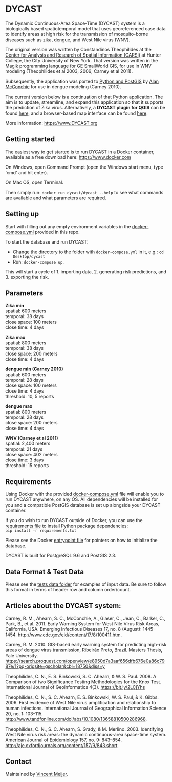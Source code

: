 # DYCAST

The Dynamic Continuous-Area Space-Time (DYCAST) system is a biologically based spatiotemporal model that uses georeferenced case data to identify areas at high risk for the transmission of mosquito-borne diseases such as zika, dengue, and West Nile virus (WNV).  

The original version was written by Constandinos Theophilides at the [Center for Analysis and Research of Spatial Information (CARSI)](http://carsi.hunter.cuny.edu/) at Hunter College, the City University of New York. That version was written in the Magik programming language for GE SmallWorld GIS, for use in WNV modeling (Theophilides et al 2003, 2006; Carney et al 2011).

Subsequently, the application was ported to [Python and PostGIS](https://github.com/almccon/DYCAST) by [Alan McConchie](https://github.com/almccon) for use in dengue modeling (Carney 2010).

The current version below is a continuation of that Python application. The aim is to update, streamline, and expand this application so that it supports the prediction of Zika virus. Alternatively, a **DYCAST plugin for QGIS** can be found [here](https://github.com/CarneyLab/DYCAST-web), and a browser-based map interface can be found [here](https://github.com/CarneyLab/DYCAST-web). 

More information: https://www.DYCAST.org  


## Getting started

The easiest way to get started is to run DYCAST in a Docker container, available as a free download here: https://www.docker.com

On Windows, open Command Prompt (open the Windows start menu, type 'cmd' and hit enter).

On Mac OS, open Terminal. 

Then simply run: `docker run dycast/dycast --help` to see what commands are available and what parameters are required. 


## Setting up

Start with filling out any empty environment variables in the [docker-compose.yml](./docker-compose.yml) provided in this repo.
  
To start the database and run DYCAST:

- Change the directory to the folder with `docker-compose.yml` in it, e.g.: `cd Desktop/dycast`
- Run: `docker-compose up`.

This will start a cycle of 1. importing data, 2. generating risk predictions, and 3. exporting the risk.


## Parameters

**Zika min**  
spatial: 600 meters  
temporal: 38 days  
close space: 100 meters  
close time: 4 days  

**Zika max**  
spatial: 800 meters  
temporal: 38 days  
close space: 200 meters  
close time: 4 days  

**dengue min (Carney 2010)**  
spatial: 600 meters  
temporal: 28 days  
close space: 100 meters  
close time: 4 days  
threshold: 10, 5 reports  

**dengue max**  
spatial: 800 meters  
temporal: 28 days  
close space: 200 meters  
close time: 4 days  

**WNV (Carney et al 2011)**  
spatial: 2,400 meters  
temporal: 21 days  
close space: 402 meters  
close time: 3 days  
threshold: 15 reports  



## Requirements

Using Docker with the provided [docker-compose.yml](./docker-compose.yml) file will enable you to run DYCAST anywhere, on any OS. All dependencies will be installed for you and a compatible PostGIS database is set up alongside your DYCAST container. 

If you do wish to run DYCAST outside of Docker, you can use the [requirements file](./application/init/requirements.txt) to install Python package dependencies:  
`pip install -r requirements.txt`  

Please see the Docker [entrypoint file](./docker/entrypoint.sh) for pointers on how to initialize the database. 

DYCAST is built for PostgreSQL 9.6 and PostGIS 2.3.


## Data Format & Test Data

Please see the [tests data folder](./application/tests/test_data) for examples of input data. Be sure to follow this format in terms of header row and column order/count.


## Articles about the DYCAST system:

Carney, R. M., Ahearn, S. C., McConchie, A., Glaser, C., Jean, C., Barker, C., Park, B., et al. 2011. Early Warning System for West Nile Virus Risk Areas, California, USA. Emerging Infectious Diseases 17, no. 8 (August): 1445–1454. http://www.cdc.gov/eid/content/17/8/100411.htm.

Carney, R. M. 2010. GIS-based early warning system for predicting high-risk areas of dengue virus transmission, Ribeirão Preto, Brazil. Masters Thesis, Yale University. https://search.proquest.com/openview/e8950d7a3aaf656dfb676e0a86c7987e/1?pq-origsite=gscholar&cbl=18750&diss=y

Theophilides, C. N., E. S. Binkowski, S. C. Ahearn, & W. S. Paul. 2008. A Comparison of two Significance Testing Methodologies for the Knox Test. International Journal of Geoinformatics 4(3). https://bit.ly/2LCjYhs

Theophilides, C. N., S. C. Ahearn, E. S. Binkowski, W. S. Paul, & K. Gibbs. 2006. First evidence of West Nile virus amplification and relationship to human infections. International Journal of Geographical Information Science 20, no. 1: 103–115. http://www.tandfonline.com/doi/abs/10.1080/13658810500286968.

Theophilides, C. N., S. C. Ahearn, S. Grady, & M. Merlino. 2003. Identifying West Nile virus risk areas: the dynamic continuous-area space-time system. American Journal of Epidemiology 157, no. 9: 843–854. http://aje.oxfordjournals.org/content/157/9/843.short.


## Contact

Maintained by [Vincent Meijer](https://www.linkedin.com/in/vincentmeijer1/).
